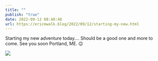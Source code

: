 ```yaml
---
title: ""
publish: "true"
date: 2022-09-12 08:48:48
url: https://ericmwalk.blog/2022/09/12/starting-my-new.html
---
```


Starting my new adventure today…. Should be a good one and more to come. See you soon Portland, ME. 😉

![](https://ericmwalk.blog/uploads/2022/3eb33e2d14.jpg)